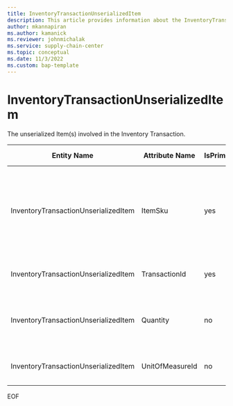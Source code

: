 ```yaml
---
title: InventoryTransactionUnserializedItem
description: This article provides information about the InventoryTransactionUnserializedItem entity.
author: mkannapiran
ms.author: kamanick
ms.reviewer: johnmichalak
ms.service: supply-chain-center
ms.topic: conceptual
ms.date: 11/3/2022
ms.custom: bap-template
---
```


# InventoryTransactionUnserializedItem

The unserialized Item(s) involved in the Inventory Transaction.

| **Entity Name** | **Attribute Name** | **IsPrimaryKey** | **Data Type** | **Data Length** | **Description** |
| --- | --- | --- | --- | --- | --- |
| InventoryTransactionUnserializedItem | ItemSku | yes | string | 20 | The Stock Keeping Unit identifier, which is typically used for inventory-related activities. |
| InventoryTransactionUnserializedItem | TransactionId | yes | string | 36 | The unique identifier of a Transaction. |
| InventoryTransactionUnserializedItem | Quantity | no | decimal | 0 | The quantity of Item involved in the transaction. |
| InventoryTransactionUnserializedItem | UnitOfMeasureId | no | string | 36 | The unique identifier of a Unit Of Measure. |

EOF